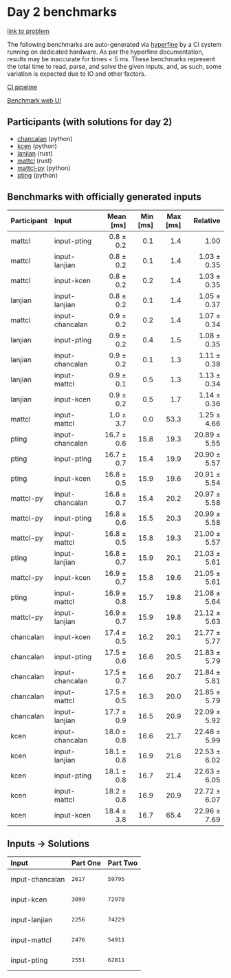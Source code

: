 # Day 2 benchmarks

[link to problem](https://adventofcode.com/2023/day/2)

The following benchmarks are auto-generated via
[hyperfine](https://github.com/sharkdp/hyperfine) by a CI system running on
dedicated hardware. As per the hyperfine documentation, results may be
inaccurate for times < 5 ms. These benchmarks represent the total time to read,
parse, and solve the given inputs, and, as such, some variation is expected due
to IO and other factors.

[CI pipeline](http://ci.papercode.net:8080/teams/main/pipelines/aoc2023)

[Benchmark web UI](https://aoc.ancalagon.black)


## Participants (with solutions for day 2)

- [chancalan](https://github.com/chancalan/aoc2023) (python)
- [kcen](https://github.com/kcen/aoc2023) (python)
- [lanjian](https://github.com/lanjian/aoc-2023) (rust)
- [mattcl](https://github.com/mattcl/aoc2023) (rust)
- [mattcl-py](https://github.com/mattcl/aoc2023-py) (python)
- [pting](https://github.com/pting/aoc2023) (python)


## Benchmarks with officially generated inputs

| Participant | Input | Mean [ms] | Min [ms] | Max [ms] | Relative |
|:---|:---|---:|---:|---:|---:|
| mattcl | input-pting | 0.8 ± 0.2 | 0.1 | 1.4 | 1.00 |
| mattcl | input-lanjian | 0.8 ± 0.2 | 0.1 | 1.4 | 1.03 ± 0.35 |
| mattcl | input-kcen | 0.8 ± 0.2 | 0.2 | 1.4 | 1.03 ± 0.35 |
| lanjian | input-lanjian | 0.8 ± 0.2 | 0.1 | 1.4 | 1.05 ± 0.37 |
| mattcl | input-chancalan | 0.9 ± 0.2 | 0.2 | 1.4 | 1.07 ± 0.34 |
| lanjian | input-pting | 0.9 ± 0.2 | 0.4 | 1.5 | 1.08 ± 0.35 |
| lanjian | input-chancalan | 0.9 ± 0.2 | 0.1 | 1.3 | 1.11 ± 0.38 |
| lanjian | input-mattcl | 0.9 ± 0.1 | 0.5 | 1.3 | 1.13 ± 0.34 |
| lanjian | input-kcen | 0.9 ± 0.2 | 0.5 | 1.7 | 1.14 ± 0.36 |
| mattcl | input-mattcl | 1.0 ± 3.7 | 0.0 | 53.3 | 1.25 ± 4.66 |
| pting | input-chancalan | 16.7 ± 0.6 | 15.8 | 19.3 | 20.89 ± 5.55 |
| pting | input-pting | 16.7 ± 0.7 | 15.4 | 19.9 | 20.90 ± 5.57 |
| pting | input-kcen | 16.8 ± 0.5 | 15.9 | 19.6 | 20.91 ± 5.54 |
| mattcl-py | input-chancalan | 16.8 ± 0.7 | 15.4 | 20.2 | 20.97 ± 5.58 |
| mattcl-py | input-pting | 16.8 ± 0.6 | 15.5 | 20.3 | 20.99 ± 5.58 |
| mattcl-py | input-mattcl | 16.8 ± 0.5 | 15.8 | 19.3 | 21.00 ± 5.57 |
| pting | input-lanjian | 16.8 ± 0.7 | 15.9 | 20.1 | 21.03 ± 5.61 |
| mattcl-py | input-kcen | 16.9 ± 0.7 | 15.8 | 19.6 | 21.05 ± 5.61 |
| pting | input-mattcl | 16.9 ± 0.8 | 15.7 | 19.8 | 21.08 ± 5.64 |
| mattcl-py | input-lanjian | 16.9 ± 0.7 | 15.9 | 19.8 | 21.12 ± 5.63 |
| chancalan | input-kcen | 17.4 ± 0.5 | 16.2 | 20.1 | 21.77 ± 5.77 |
| chancalan | input-pting | 17.5 ± 0.6 | 16.6 | 20.5 | 21.83 ± 5.79 |
| chancalan | input-chancalan | 17.5 ± 0.7 | 16.6 | 20.7 | 21.84 ± 5.81 |
| chancalan | input-mattcl | 17.5 ± 0.5 | 16.3 | 20.0 | 21.85 ± 5.79 |
| chancalan | input-lanjian | 17.7 ± 0.9 | 16.5 | 20.9 | 22.09 ± 5.92 |
| kcen | input-chancalan | 18.0 ± 0.8 | 16.6 | 21.7 | 22.48 ± 5.99 |
| kcen | input-lanjian | 18.1 ± 0.8 | 16.9 | 21.6 | 22.53 ± 6.02 |
| kcen | input-pting | 18.1 ± 0.8 | 16.7 | 21.4 | 22.63 ± 6.05 |
| kcen | input-mattcl | 18.2 ± 0.8 | 16.9 | 20.9 | 22.72 ± 6.07 |
| kcen | input-kcen | 18.4 ± 3.8 | 16.7 | 65.4 | 22.96 ± 7.69 |


## Inputs -> Solutions

| Input | Part One | Part Two |
|:---|:---|:---|
|input-chancalan|<pre>2617</pre>|<pre>59795</pre>|
|input-kcen|<pre>3099</pre>|<pre>72970</pre>|
|input-lanjian|<pre>2256</pre>|<pre>74229</pre>|
|input-mattcl|<pre>2476</pre>|<pre>54911</pre>|
|input-pting|<pre>2551</pre>|<pre>62811</pre>|